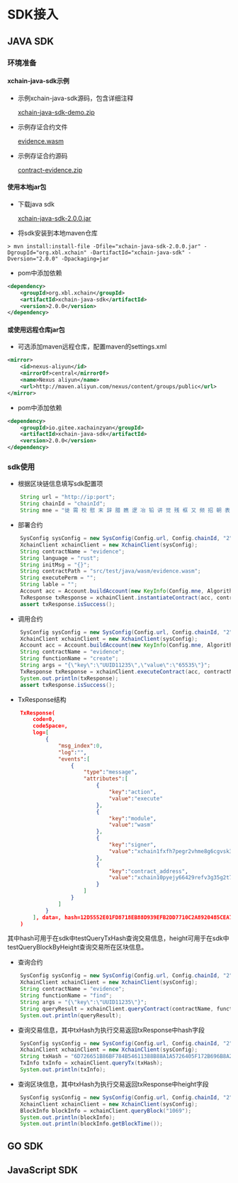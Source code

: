 # SDK接入

## JAVA SDK

### 环境准备

#### xchain-java-sdk示例
- 示例xchain-java-sdk源码，包含详细注释

   [xchain-java-sdk-demo.zip](https://github.com/XAbaiyangdian/xchaindoc/raw/master/source/application/contract/xchain-java-sdk-demo.zip)

- 示例存证合约文件

   [evidence.wasm](https://github.com/XAbaiyangdian/xchaindoc/raw/master/source/application/contract/evidence.wasm)
- 示例存证合约源码

   [contract-evidence.zip](https://github.com/XAbaiyangdian/xchaindoc/raw/master/source/application/contract/contract-evidence.zip)

#### 使用本地jar包
- 下载java sdk

  [xchain-java-sdk-2.0.0.jar](https://github.com/XAbaiyangdian/xchaindoc/raw/master/source/application/xchain-java-sdk-2.0.0.jar)

- 将sdk安装到本地maven仓库
```shell script
> mvn install:install-file -Dfile="xchain-java-sdk-2.0.0.jar" -DgroupId="org.xbl.xchain" -DartifactId="xchain-java-sdk" -Dversion="2.0.0" -Dpackaging=jar
```

- pom中添加依赖
```xml
<dependency>
    <groupId>org.xbl.xchain</groupId>
    <artifactId>xchain-java-sdk</artifactId>
    <version>2.0.0</version>
</dependency>
```

#### 或使用远程仓库jar包
- 可选添加maven远程仓库，配置maven的settings.xml
```xml
<mirror>
	<id>nexus-aliyun</id>
	<mirrorOf>central</mirrorOf>
	<name>Nexus aliyun</name>
	<url>http://maven.aliyun.com/nexus/content/groups/public</url>
</mirror>
```
- pom中添加依赖
```xml
<dependency>
    <groupId>io.gitee.xachainzyan</groupId>
    <artifactId>xchain-java-sdk</artifactId>
    <version>2.0.0</version>
</dependency>
```

### sdk使用
- 根据区块链信息填写sdk配置项
```java
    String url = "http://ip:port";
    String chainId = "chainId";
    String mne = "徙 需 校 慰 末 辞 腊 瞧 逻 冶 铅 讲 觉 残 框 又 频 招 朝 表 离 链 电 闲";
```

- 部署合约
```java
    SysConfig sysConfig = new SysConfig(Config.url, Config.chainId, "2");
    XchainClient xchainClient = new XchainClient(sysConfig);
    String contractName = "evidence";
    String language = "rust";
    String initMsg = "{}";
    String contractPath = "src/test/java/wasm/evidence.wasm";
    String executePerm = "";
    String lable = "";
    Account acc = Account.buildAccount(new KeyInfo(Config.mne, AlgorithmType.SM2));
    TxResponse txResponse = xchainClient.instantiateContract(acc, contractName, language, contractFile, initMsg, PermissionPolicy.POLICY_DROP, executePerm, label);
    assert txResponse.isSuccess();
```

- 调用合约
```java
    SysConfig sysConfig = new SysConfig(Config.url, Config.chainId, "2");
    XchainClient xchainClient = new XchainClient(sysConfig);
    Account acc = Account.buildAccount(new KeyInfo(Config.mne, AlgorithmType.SM2));
    String contractName = "evidence";
    String functionName = "create";
    String args = "{\"key\":\"UUID11235\",\"value\":\"65535\"}";
    TxResponse txResponse = xchainClient.executeContract(acc, contractName, functionName, args);
    System.out.println(txResponse);
    assert txResponse.isSuccess();
```
- TxResponse结构
```json
    TxResponse(
        code=0, 
        codeSpace=, 
        log=[
            {
                "msg_index":0,
                "log":"",
                "events":[
                    {
                        "type":"message",
                        "attributes":[
                            {
                                "key":"action",
                                "value":"execute"
                            },
                            {
                                "key":"module",
                                "value":"wasm"
                            },
                            {
                                "key":"signer",
                                "value":"xchain1fxfh7pegr2vhme8g6cgvsk3h760a7su8d7x3wn"
                            },
                            {
                                "key":"contract_address",
                                "value":"xchain10pyejy66429refv3g35g2t7am0was7yahxdaan"
                            }
                        ]
                    }
                ]
            }
        ], data=, hash=12D5552E01FD8718EB88D939EFB2DD7710C2A8920485CEA77321020E101DFD97, height=52255, proposalId=null
    )
```
其中hash可用于在sdk中testQueryTxHash查询交易信息，height可用于在sdk中testQueryBlockByHeight查询交易所在区块信息。
- 查询合约
```java
    SysConfig sysConfig = new SysConfig(Config.url, Config.chainId, "2");
    XchainClient xchainClient = new XchainClient(sysConfig);
    String contractName = "evidence";
    String functionName = "find";
    String args = "{\"key\":\"UUID11235\"}";
    String queryResult = xchainClient.queryContract(contractName, functionName, args);
    System.out.println(queryResult);
```
- 查询交易信息，其中txHash为执行交易返回txResponse中hash字段
```java
    SysConfig sysConfig = new SysConfig(Config.url, Config.chainId, "2");
    XchainClient xchainClient = new XchainClient(sysConfig);
    String txHash = "6D726651B86BF784B54611388B88A1A5726405F172B696B8A23CB0D3D380AF77";
    TxInfo txInfo = xchainClient.queryTx(txHash);
    System.out.println(txInfo);
```
- 查询区块信息，其中txHash为执行交易返回txResponse中height字段
```java
    SysConfig sysConfig = new SysConfig(Config.url, Config.chainId, "2");
    XchainClient xchainClient = new XchainClient(sysConfig);
    BlockInfo blockInfo = xchainClient.queryBlock("1069");
    System.out.println(blockInfo);
    System.out.println(blockInfo.getBlockTime());
```

## GO SDK

## JavaScript SDK